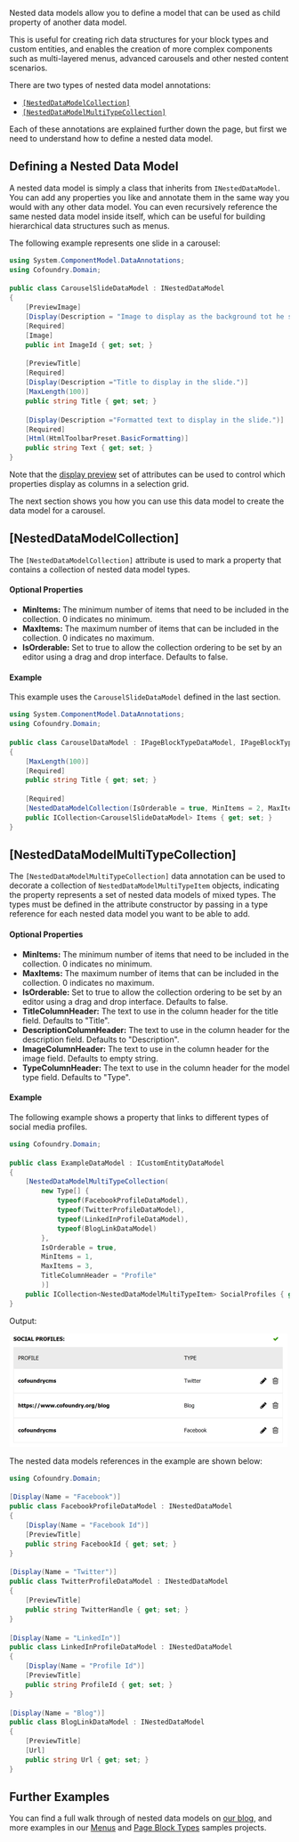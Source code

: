 ﻿Nested data models allow you to define a model that can be used as child property of another data model. 

This is useful for creating rich data structures for your block types and custom entities, and enables the creation of more complex components such as multi-layered menus, advanced carousels and other nested content scenarios.

There are two types of nested data model annotations:

- [`[NestedDataModelCollection]`](#nesteddatamodelcollection)
- [`[NestedDataModelMultiTypeCollection]`](#nesteddatamodelmultitypecollection)

Each of these annotations are explained further down the page, but first we need to understand how to define a nested data model.

## Defining a Nested Data Model

A nested data model is simply a class that inherits from `INestedDataModel`. You can add any properties you like and annotate them in the same way you would with any other data model. You can even recursively reference the same nested data model inside itself, which can be useful for building hierarchical data structures such as menus.

The following example represents one slide in a carousel:

```csharp
using System.ComponentModel.DataAnnotations;
using Cofoundry.Domain;

public class CarouselSlideDataModel : INestedDataModel
{
    [PreviewImage]
    [Display(Description = "Image to display as the background tot he slide.")]
    [Required]
    [Image]
    public int ImageId { get; set; }

    [PreviewTitle]
    [Required]
    [Display(Description ="Title to display in the slide.")]
    [MaxLength(100)]
    public string Title { get; set; }

    [Display(Description ="Formatted text to display in the slide.")]
    [Required]
    [Html(HtmlToolbarPreset.BasicFormatting)]
    public string Text { get; set; }
}
```

Note that the [display preview](Display-Preview) set of attributes can be used to control which properties display as columns in a selection grid.

The next section shows you how you can use this data model to create the data model for a carousel. 

## [NestedDataModelCollection]

The `[NestedDataModelCollection]` attribute is used to mark a property that contains a collection of nested data model types.

#### Optional Properties

- **MinItems:** The minimum number of items that need to be included in the collection. 0 indicates no minimum.
- **MaxItems:** The maximum number of items that can be included in the collection. 0 indicates no maximum.
- **IsOrderable:** Set to true to allow the collection ordering to be set by an editor using a drag and drop interface. Defaults to false.

#### Example

This example uses the `CarouselSlideDataModel` defined in the last section.

```csharp
using System.ComponentModel.DataAnnotations;
using Cofoundry.Domain;

public class CarouselDataModel : IPageBlockTypeDataModel, IPageBlockTypeDisplayModel
{
    [MaxLength(100)]
    [Required]
    public string Title { get; set; }

    [Required]
    [NestedDataModelCollection(IsOrderable = true, MinItems = 2, MaxItems = 6)]
    public ICollection<CarouselSlideDataModel> Items { get; set; }
}
```


## [NestedDataModelMultiTypeCollection]

The `[NestedDataModelMultiTypeCollection]` data annotation can be used to decorate a collection of `NestedDataModelMultiTypeItem` objects, indicating the property represents a set of nested data models of mixed types. The types must be defined in the attribute constructor by passing in a type reference for each nested data model you want to be able to add.

#### Optional Properties

- **MinItems:** The minimum number of items that need to be included in the collection. 0 indicates no minimum.
- **MaxItems:** The maximum number of items that can be included in the collection. 0 indicates no maximum.
- **IsOrderable:** Set to true to allow the collection ordering to be set by an editor using a drag and drop interface. Defaults to false.
- **TitleColumnHeader:** The text to use in the column header for the title field. Defaults to "Title".
- **DescriptionColumnHeader:** The text to use in the column header for the description field. Defaults to "Description".
- **ImageColumnHeader:** The text to use in the column header for the image field. Defaults to empty string.
- **TypeColumnHeader:** The text to use in the column header for the model type field. Defaults to "Type".

#### Example

The following example shows a property that links to different types of social media profiles. 

```csharp
using Cofoundry.Domain;

public class ExampleDataModel : ICustomEntityDataModel
{
    [NestedDataModelMultiTypeCollection(
        new Type[] {
            typeof(FacebookProfileDataModel),
            typeof(TwitterProfileDataModel),
            typeof(LinkedInProfileDataModel),
            typeof(BlogLinkDataModel)
        },
        IsOrderable = true,
        MinItems = 1,
        MaxItems = 3,
        TitleColumnHeader = "Profile"
        )]
    public ICollection<NestedDataModelMultiTypeItem> SocialProfiles { get; set; }
}
```

Output:

![Social profiles editor example using the nested data model multi-type collection attribute.](images/nested-data-model-multi-type-collection-example.png)

The nested data models references in the example are shown below:

```csharp
using Cofoundry.Domain;

[Display(Name = "Facebook")]
public class FacebookProfileDataModel : INestedDataModel
{
    [Display(Name = "Facebook Id")]
    [PreviewTitle]
    public string FacebookId { get; set; }
}

[Display(Name = "Twitter")]
public class TwitterProfileDataModel : INestedDataModel
{
    [PreviewTitle]
    public string TwitterHandle { get; set; }
}

[Display(Name = "LinkedIn")]
public class LinkedInProfileDataModel : INestedDataModel
{
    [Display(Name = "Profile Id")]
    [PreviewTitle]
    public string ProfileId { get; set; }
}

[Display(Name = "Blog")]
public class BlogLinkDataModel : INestedDataModel
{
    [PreviewTitle]
    [Url]
    public string Url { get; set; }
}
```

## Further Examples

You can find a full walk through of nested data models on [our blog](https://www.cofoundry.org/blog/14/introducing-nested-data-models), and more examples in our [Menus](https://github.com/cofoundry-cms/Cofoundry.Samples.Menus) and [Page Block Types](https://github.com/cofoundry-cms/Cofoundry.Samples.PageBlockTypes) samples projects.